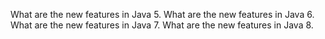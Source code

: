 What are the new features in Java 5.
What are the new features in Java 6.
What are the new features in Java 7.
What are the new features in Java 8.